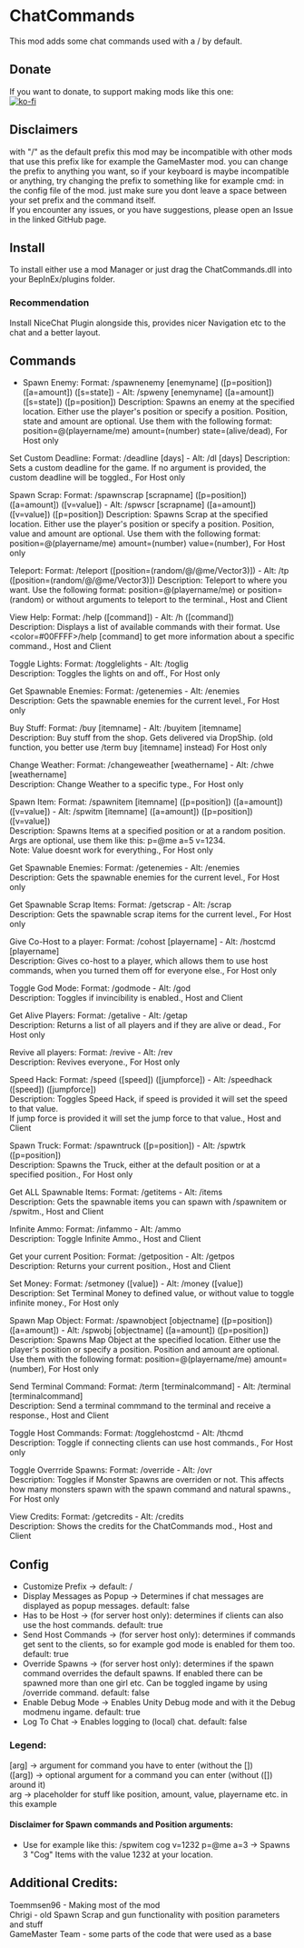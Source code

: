 # ChatCommands
This mod adds some chat commands used with a / by default.  
## Donate  
If you want to donate, to support making mods like this one:  
[![ko-fi](https://ko-fi.com/img/githubbutton_sm.svg)](https://ko-fi.com/I2I1SFBR7)

## Disclaimers
with "/" as the default prefix this mod may be incompatible with other mods that use this prefix like for example the GameMaster mod.
you can change the prefix to anything you want, so if your keyboard is maybe incompatible or anything, try changing the prefix to something like for example cmd: in the config file of the mod. just make sure you dont leave a space between your set prefix and the command itself.  
If you encounter any issues, or you have suggestions, please open an Issue in the linked GitHub page.  

## Install
To install either use a mod Manager or just drag the ChatCommands.dll into your BepInEx/plugins folder.  
### Recommendation
Install NiceChat Plugin alongside this, provides nicer Navigation etc to the chat and a better layout.  

## Commands  
- Spawn Enemy: Format: /spawnenemy [enemyname] ([p=position]) ([a=amount]) ([s=state]) - Alt: /spweny [enemyname] ([a=amount]) ([s=state]) ([p=position])  Description: Spawns an enemy at the specified location. Either use the player's position or specify a position. Position, state and amount are optional. Use them with the following format: position=@(playername/me) amount=(number) state=(alive/dead), For Host only  
  
Set Custom Deadline: Format: /deadline [days] - Alt: /dl [days]
Description: Sets a custom deadline for the game. If no argument is provided, the custom deadline will be toggled., For Host only  
  
Spawn Scrap: Format: /spawnscrap [scrapname] ([p=position]) ([a=amount]) ([v=value]) - Alt: /spwscr [scrapname] ([a=amount]) ([v=value]) ([p=position])
Description: Spawns Scrap at the specified location. Either use the player's position or specify a position. Position, value and amount are optional. Use them with the following format: position=@(playername/me) amount=(number) value=(number), For Host only
  
Teleport: Format: /teleport ([position=(random/@<playername>/@me/Vector3)]) - Alt: /tp ([position=(random/@<playername>/@me/Vector3)])
Description: Teleport to where you want. Use the following format: position=@(playername/me) or position=(random) or without arguments to teleport to the terminal., Host and Client
  
View Help: Format: /help ([command]) - Alt: /h ([command])  
Description: Displays a list of available commands with their format. Use <color=#00FFFF>/help [command]</color> to get more information about a specific command., Host and Client  
  
Toggle Lights: Format: /togglelights - Alt: /toglig  
Description: Toggles the lights on and off., For Host only  
  
Get Spawnable Enemies: Format: /getenemies - Alt: /enemies  
Description: Gets the spawnable enemies for the current level., For Host only  
  
Buy Stuff: Format: /buy [itemname] - Alt: /buyitem [itemname]  
Description: Buy stuff from the shop. Gets delivered via DropShip. (old function, you better use /term buy [itemname] instead) For Host only  
  
Change Weather: Format: /changeweather [weathername] - Alt: /chwe [weathername]  
Description: Change Weather to a specific type., For Host only  
  
Spawn Item: Format: /spawnitem [itemname] ([p=position]) ([a=amount]) ([v=value]) - Alt: /spwitm [itemname] ([a=amount]) ([p=position]) ([v=value])  
Description: Spawns Items at a specified position or at a random position. Args are optional, use them like this: p=@me a=5 v=1234.  
Note: Value doesnt work for everything., For Host only  
  
Get Spawnable Enemies: Format: /getenemies - Alt: /enemies  
Description: Gets the spawnable enemies for the current level., For Host only  
  
Get Spawnable Scrap Items: Format: /getscrap - Alt: /scrap  
Description: Gets the spawnable scrap items for the current level., For Host only  
  
Give Co-Host to a player: Format: /cohost [playername] - Alt: /hostcmd [playername]  
Description: Gives co-host to a player, which allows them to use host commands, when you turned them off for everyone else., For Host only  
  
Toggle God Mode: Format: /godmode - Alt: /god  
Description: Toggles if invincibility is enabled., Host and Client  
  
Get Alive Players: Format: /getalive - Alt: /getap  
Description: Returns a list of all players and if they are alive or dead., For Host only  
  
Revive all players: Format: /revive - Alt: /rev  
Description: Revives everyone., For Host only  
  
Speed Hack: Format: /speed ([speed]) ([jumpforce]) - Alt: /speedhack ([speed]) ([jumpforce])  
Description: Toggles Speed Hack, if speed is provided it will set the speed to that value.  
If jump force is provided it will set the jump force to that value., Host and Client  
  
Spawn Truck: Format: /spawntruck ([p=position]) - Alt: /spwtrk ([p=position])  
Description: Spawns the Truck, either at the default position or at a specified position., For Host only  
  
Get ALL Spawnable Items: Format: /getitems - Alt: /items  
Description: Gets the spawnable items you can spawn with /spawnitem or /spwitm., Host and Client  
  
Infinite Ammo: Format: /infammo - Alt: /ammo  
Description: Toggle Infinite Ammo., Host and Client  
  
Get your current Position: Format: /getposition - Alt: /getpos  
Description: Returns your current position., Host and Client  
  
Set Money: Format: /setmoney ([value]) - Alt: /money ([value])  
Description: Set Terminal Money to defined value, or without value to toggle infinite money., For Host only  

Spawn Map Object: Format: /spawnobject [objectname] ([p=position]) ([a=amount]) - Alt: /spwobj [objectname] ([a=amount]) ([p=position])  
Description: Spawns Map Object at the specified location. Either use the player's position or specify a position. Position and amount are optional. Use them with the following format: position=@(playername/me) amount=(number), For Host only  
  
Send Terminal Command: Format: /term [terminalcommand] - Alt: /terminal [terminalcommand]  
Description: Send a terminal commmand to the terminal and receive a response., Host and Client  
  
Toggle Host Commands: Format: /togglehostcmd - Alt: /thcmd  
Description: Toggle if connecting clients can use host commands., For Host only  
  
Toggle Overrride Spawns: Format: /override - Alt: /ovr  
Description: Toggles if Monster Spawns are overriden or not. This affects how many monsters spawn with the spawn command and natural spawns., For Host only  
  
View Credits: Format: /getcredits - Alt: /credits  
Description: Shows the credits for the ChatCommands mod., Host and Client  

## Config
- Customize Prefix -> default: /
- Display Messages as Popup -> Determines if chat messages are displayed as popup messages. default: false
- Has to be Host -> (for server host only): determines if clients can also use the host commands. default: true
- Send Host Commands -> (for server host only): determines if commands get sent to the clients, so for example god mode is enabled for them too. default: true
- Override Spawns -> (for server host only): determines if the spawn command overrides the default spawns. If enabled there can be spawned more than one girl etc. Can be toggled ingame by using /override command. default: false
- Enable Debug Mode -> Enables Unity Debug mode and with it the Debug modmenu ingame. default: true
- Log To Chat -> Enables logging to (local) chat. default: false  

### Legend:  
[arg] -> argument for command you have to enter (without the [])  
([arg]) -> optional argument for a command you can enter (without ([]) around it)  
arg -> placeholder for stuff like position, amount, value, playername etc. in this example  
#### Disclaimer for Spawn commands and Position arguments:
- Use for example like this: /spwitem cog v=1232 p=@me a=3 -> Spawns 3 "Cog" Items with the value 1232 at your location.


## Additional Credits:  
Toemmsen96 - Making most of the mod  
Chrigi - old Spawn Scrap and gun functionality with position parameters and stuff  
GameMaster Team - some parts of the code that were used as a base  

